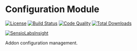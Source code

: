 # Configuration Module

[![License](https://img.shields.io/badge/license-MIT-brightgreen.svg)](https://packagist.org/packages/anomaly/configuration-module) 
[![Build Status](https://scrutinizer-ci.com/g/anomalylabs/configuration-module/badges/build.png?b=master)](https://scrutinizer-ci.com/g/anomalylabs/configuration-module/build-status/master)
[![Code Quality](http://img.shields.io/scrutinizer/g/anomalylabs/configuration-module.svg)](https://scrutinizer-ci.com/g/anomalylabs/configuration-module/)
[![Total Downloads](http://img.shields.io/packagist/dt/anomaly/configuration-module.svg)](https://packagist.org/packages/anomaly/configuration-module)

[![SensioLabsInsight](https://insight.sensiolabs.com/projects/15919ee3-2cac-4e59-b54d-d79afbcf293c/small.png)](https://insight.sensiolabs.com/projects/15919ee3-2cac-4e59-b54d-d79afbcf293c)

Addon configuration management.
